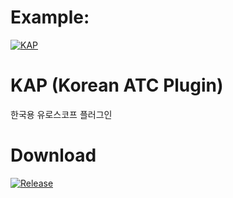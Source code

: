 # Example:
[![KAP](https://circleci.com/gh/lancard/KAP.svg?style=svg)](https://circleci.com/gh/lancard/KAP)


# KAP (Korean ATC Plugin)
한국용 유로스코프 플러그인

# Download
[![Release](https://img.shields.io/github/v/release/lancard/KAP?include_prereleases&style=for-the-badge)][1]

[1]: https://github.com/lancard/KAP/releases/latest
